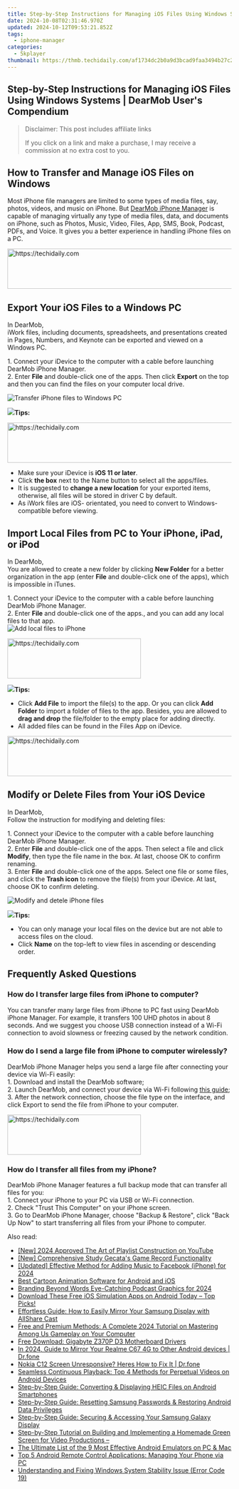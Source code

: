 ```yaml
---
title: Step-by-Step Instructions for Managing iOS Files Using Windows Systems | DearMob User's Compendium
date: 2024-10-08T02:31:46.970Z
updated: 2024-10-12T09:53:21.852Z
tags:
  - iphone-manager
categories:
  - 5kplayer
thumbnail: https://thmb.techidaily.com/af1734dc2b0a9d3bcad9faa3494b27c219c63253c502adbe4dde73c3482b6b83.jpg
---
```


## Step-by-Step Instructions for Managing iOS Files Using Windows Systems | DearMob User's Compendium

>  Disclaimer: This post includes affiliate links
>
>  If you click on a link and make a purchase, I may receive a commission at no extra cost to you.
>

## How to Transfer and Manage iOS Files on Windows

Most iPhone file managers are limited to some types of media files, say, photos, videos, and music on iPhone. But [DearMob iPhone Manager](https://tools.techidaily.com/5kplayer/iphone-manager/) is capable of managing virtually any type of media files, data, and documents on iPhone, such as Photos, Music, Video, Files, App, SMS, Book, Podcast, PDFs, and Voice. It gives you a better experience in handling iPhone files on a PC. 

<!-- affiliate ads begin -->
<a href="https://appsumo.8odi.net/c/5597632/2049370/7443" target="_top" id="2049370">
  <img src="//a.impactradius-go.com/display-ad/7443-2049370" border="0" alt="https://techidaily.com" width="728" height="90"/>
</a>
<img height="0" width="0" src="https://appsumo.8odi.net/i/5597632/2049370/7443" style="position:absolute;visibility:hidden;" border="0" />
<!-- affiliate ads end -->

## Export Your iOS Files to a Windows PC

In DearMob,  
 iWork files, including documents, spreadsheets, and presentations created in Pages, Numbers, and Keynote can be exported and viewed on a Windows PC.

1\. Connect your iDevice to the computer with a cable before launching DearMob iPhone Manager.  
 2\. Enter **File** and double-click one of the apps. Then click **Export** on the top and then you can find the files on your computer local drive.

![Transfer iPhone files to Windows PC](https://www.5kplayer.com/user-guide/images/userguide-how/transfer-iphone-files-to-windows-pc.jpg) 

![](https://www.5kplayer.com/user-guide/images/userguide-how/tips-icon.png)**Tips:**

<!-- affiliate ads begin -->
<a href="https://unicoeye.pxf.io/c/5597632/2134494/18498" target="_top" id="2134494">
  <img src="//a.impactradius-go.com/display-ad/18498-2134494" border="0" alt="https://techidaily.com" width="721" height="90"/>
</a>
<img height="0" width="0" src="https://unicoeye.pxf.io/i/5597632/2134494/18498" style="position:absolute;visibility:hidden;" border="0" />
<!-- affiliate ads end -->

* Make sure your iDevice is **iOS 11 or later**.
* Click **the box** next to the Name button to select all the apps/files.
* It is suggested to **change a new location** for your exported items, otherwise, all files will be stored in driver C by default.
* As iWork files are iOS- orientated, you need to convert to Windows-compatible before viewing.

## Import Local Files from PC to Your iPhone, iPad, or iPod

In DearMob,  
 You are allowed to create a new folder by clicking **New Folder** for a better organization in the app (enter **File** and double-click one of the apps), which is impossible in iTunes.

1\. Connect your iDevice to the computer with a cable before launching DearMob iPhone Manager.  
 2\. Enter **File** and double-click one of the apps., and you can add any local files to that app.  
![Add local files to iPhone](https://www.5kplayer.com/user-guide/images/userguide-how/add-local-files-to-iphone.jpg) 

<!-- affiliate ads begin -->
<a href="https://aligracehair.sjv.io/c/5597632/2135413/19272" target="_top" id="2135413">
  <img src="//a.impactradius-go.com/display-ad/19272-2135413" border="0" alt="https://techidaily.com" width="300" height="90"/>
</a>
<img height="0" width="0" src="https://aligracehair.sjv.io/i/5597632/2135413/19272" style="position:absolute;visibility:hidden;" border="0" />
<!-- affiliate ads end -->

![](https://www.5kplayer.com/user-guide/images/userguide-how/tips-icon.png)**Tips:**

* Click **Add File** to import the file(s) to the app. Or you can click **Add Folder** to import a folder of files to the app. Besides, you are allowed to **drag and drop** the file/folder to the empty place for adding directly.
* All added files can be found in the Files App on iDevice.

<!-- affiliate ads begin -->
<a href="https://appsumo.8odi.net/c/5597632/2049364/7443" target="_top" id="2049364">
  <img src="//a.impactradius-go.com/display-ad/7443-2049364" border="0" alt="https://techidaily.com" width="728" height="90"/>
</a>
<img height="0" width="0" src="https://appsumo.8odi.net/i/5597632/2049364/7443" style="position:absolute;visibility:hidden;" border="0" />
<!-- affiliate ads end -->

## Modify or Delete Files from Your iOS Device

In DearMob,  
 Follow the instruction for modifying and deleting files:

1\. Connect your iDevice to the computer with a cable before launching DearMob iPhone Manager.  
 2\. Enter **File** and double-click one of the apps. Then select a file and click **Modify**, then type the file name in the box. At last, choose OK to confirm renaming.  
 3\. Enter **File** and double-click one of the apps. Select one file or some files, and click the **Trash icon** to remove the file(s) from your iDevice. At last, choose OK to confirm deleting.

![Modify and detele iPhone files](https://www.5kplayer.com/user-guide/images/userguide-how/modify-and-delete-iphone-files.jpg) 

![](https://www.5kplayer.com/user-guide/images/userguide-how/tips-icon.png)**Tips:**

* You can only manage your local files on the device but are not able to access files on the cloud.
* Click **Name** on the top-left to view files in ascending or descending order.

## Frequently Asked Questions

### How do I transfer large files from iPhone to computer?

You can transfer many large files from iPhone to PC fast using DearMob iPhone Manager. For example, it transfers 100 UHD photos in about 8 seconds. And we suggest you choose USB connection instead of a Wi-Fi connection to avoid slowness or freezing caused by the network condition.

### How do I send a large file from iPhone to computer wirelessly?

DearMob iPhone Manager helps you send a large file after connecting your device via Wi-Fi easily:  
 1\. Download and install the DearMob software;  
 2\. Launch DearMob, and connect your device via Wi-Fi following [this guide](https://tools.techidaily.com/5kplayer/products/);  
 3\. After the network connection, choose the file type on the interface, and click Export to send the file from iPhone to your computer.

<!-- affiliate ads begin -->
<a href="https://sentrypc.7eer.net/c/5597632/398449/3022" target="_top" id="398449">
  <img src="//a.impactradius-go.com/display-ad/3022-398449" border="0" alt="https://techidaily.com" width="300" height="90"/>
</a>
<img height="0" width="0" src="https://sentrypc.7eer.net/i/5597632/398449/3022" style="position:absolute;visibility:hidden;" border="0" />
<!-- affiliate ads end -->

### How do I transfer all files from my iPhone?

DearMob iPhone Manager features a full backup mode that can transfer all files for you:  
 1\. Connect your iPhone to your PC via USB or Wi-Fi connection.  
 2\. Check "Trust This Computer" on your iPhone screen.  
 3\. Go to DearMob iPhone Manager, choose "Backup & Restore", click "Back Up Now" to start transferring all files from your iPhone to computer.

<ins class="adsbygoogle"
     style="display:block"
     data-ad-format="autorelaxed"
     data-ad-client="ca-pub-7571918770474297"
     data-ad-slot="1223367746"></ins>

<ins class="adsbygoogle"
     style="display:block"
     data-ad-client="ca-pub-7571918770474297"
     data-ad-slot="8358498916"
     data-ad-format="auto"
     data-full-width-responsive="true"></ins>

<span class="atpl-alsoreadstyle">Also read:</span>
<div><ul>
<li><a href="https://youtube-sure.techidaily.com/024-approved-the-art-of-playlist-construction-on-youtube/"><u>[New] 2024 Approved The Art of Playlist Construction on YouTube</u></a></li>
<li><a href="https://video-capture.techidaily.com/new-comprehensive-study-gecatas-game-record-functionality/"><u>[New] Comprehensive Study Gecata's Game Record Functionality</u></a></li>
<li><a href="https://facebook-clips.techidaily.com/updated-effective-method-for-adding-music-to-facebook-iphone-for-2024/"><u>[Updated] Effective Method for Adding Music to Facebook (iPhone) for 2024</u></a></li>
<li><a href="https://ai-vdieo-software.techidaily.com/best-cartoon-animation-software-for-android-and-ios/"><u>Best Cartoon Animation Software for Android and iOS</u></a></li>
<li><a href="https://extra-resources.techidaily.com/branding-beyond-words-eye-catching-podcast-graphics-for-2024/"><u>Branding Beyond Words Eye-Catching Podcast Graphics for 2024</u></a></li>
<li><a href="https://os-tips.techidaily.com/1723620197950-download-these-free-ios-simulation-apps-on-android-today-top-picks/"><u>Download These Free iOS Simulation Apps on Android Today – Top Picks!</u></a></li>
<li><a href="https://os-tips.techidaily.com/effortless-guide-how-to-easily-mirror-your-samsung-display-with-allshare-cast/"><u>Effortless Guide: How to Easily Mirror Your Samsung Display with AllShare Cast</u></a></li>
<li><a href="https://os-tips.techidaily.com/free-and-premium-methods-a-complete-2024-tutorial-on-mastering-among-us-gameplay-on-your-computer/"><u>Free and Premium Methods: A Complete 2024 Tutorial on Mastering Among Us Gameplay on Your Computer</u></a></li>
<li><a href="https://hardware-help.techidaily.com/free-download-gigabyte-z370p-d3-motherboard-drivers/"><u>Free Download: Gigabyte Z370P D3 Motherboard Drivers</u></a></li>
<li><a href="https://screen-mirror.techidaily.com/in-2024-guide-to-mirror-your-realme-c67-4g-to-other-android-devices-drfone-by-drfone-android/"><u>In 2024, Guide to Mirror Your Realme C67 4G to Other Android devices | Dr.fone</u></a></li>
<li><a href="https://fix-guide.techidaily.com/nokia-c12-screen-unresponsive-heres-how-to-fix-it-drfone-by-drfone-fix-android-problems-fix-android-problems/"><u>Nokia C12 Screen Unresponsive? Heres How to Fix It | Dr.fone</u></a></li>
<li><a href="https://os-tips.techidaily.com/seamless-continuous-playback-top-4-methods-for-perpetual-videos-on-android-devices/"><u>Seamless Continuous Playback: Top 4 Methods for Perpetual Videos on Android Devices</u></a></li>
<li><a href="https://os-tips.techidaily.com/step-by-step-guide-converting-and-displaying-heic-files-on-android-smartphones/"><u>Step-by-Step Guide: Converting & Displaying HEIC Files on Android Smartphones</u></a></li>
<li><a href="https://os-tips.techidaily.com/step-by-step-guide-resetting-samsung-passwords-and-restoring-android-data-privileges/"><u>Step-by-Step Guide: Resetting Samsung Passwords & Restoring Android Data Privileges</u></a></li>
<li><a href="https://os-tips.techidaily.com/step-by-step-guide-securing-and-accessing-your-samsung-galaxy-display/"><u>Step-by-Step Guide: Securing & Accessing Your Samsung Galaxy Display</u></a></li>
<li><a href="https://tech-recovery.techidaily.com/step-by-step-tutorial-on-building-and-implementing-a-homemade-green-screen-for-video-productions/"><u>Step-by-Step Tutorial on Building and Implementing a Homemade Green Screen for Video Productions –</u></a></li>
<li><a href="https://os-tips.techidaily.com/the-ultimate-list-of-the-9-most-effective-android-emulators-on-pc-and-mac/"><u>The Ultimate List of the 9 Most Effective Android Emulators on PC & Mac</u></a></li>
<li><a href="https://os-tips.techidaily.com/top-5-android-remote-control-applications-managing-your-phone-via-pc/"><u>Top 5 Android Remote Control Applications: Managing Your Phone via PC</u></a></li>
<li><a href="https://techtrends.techidaily.com/understanding-and-fixing-windows-system-stability-issue-error-code-19/"><u>Understanding and Fixing Windows System Stability Issue (Error Code 19)</u></a></li>
</ul></div>

